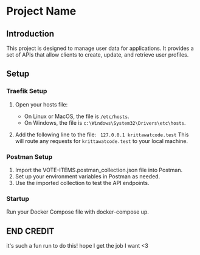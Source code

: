 # Project Name

## Introduction

This project is designed to manage user data for applications. It provides a set of APIs that allow clients to create, update, and retrieve user profiles.

## Setup

### Traefik Setup

1. Open your hosts file:
   - On Linux or MacOS, the file is `/etc/hosts`.
   - On Windows, the file is `c:\Windows\System32\Drivers\etc\hosts`.

2. Add the following line to the file:
   `` 127.0.0.1 krittawatcode.test``
This will route any requests for `krittawatcode.test` to your local machine.


### Postman Setup
1. Import the VOTE-ITEMS.postman_collection.json file into Postman.
2. Set up your environment variables in Postman as needed.
3. Use the imported collection to test the API endpoints.

### Startup 
Run your Docker Compose file with docker-compose up.

## END CREDIT
it's such a fun run to do this! hope I get the job I want <3